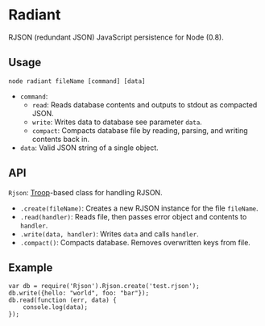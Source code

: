 Radiant
=======

RJSON (redundant JSON) JavaScript persistence for Node (0.8).

Usage
-----

`node radiant fileName [command] [data]`

- `command`:
    - `read`: Reads database contents and outputs to stdout as compacted JSON.
    - `write`: Writes data to database see parameter `data`.
    - `compact`: Compacts database file by reading, parsing, and writing contents back in.
- `data`: Valid JSON string of a single object.

API
---

`Rjson`: [Troop](https://github.com/production-minds/troop)-based class for handling RJSON.

- `.create(fileName)`: Creates a new RJSON instance for the file `fileName`.
- `.read(handler)`: Reads file, then passes error object and contents to `handler`.
- `.write(data, handler)`: Writes `data` and calls `handler`.
- `.compact()`: Compacts database. Removes overwritten keys from file.

Example
-------

    var db = require('Rjson').Rjson.create('test.rjson');
    db.write({hello: "world", foo: "bar"});
    db.read(function (err, data) {
        console.log(data);
    });
